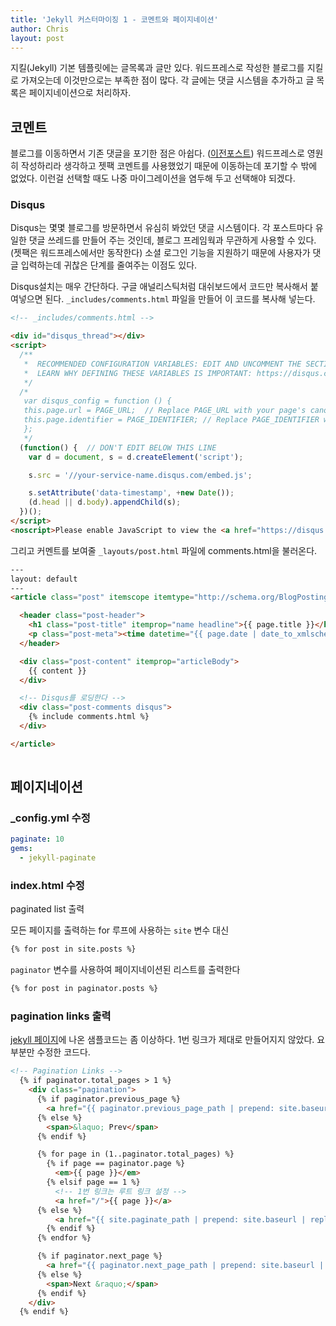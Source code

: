 ```yaml
---
title: 'Jekyll 커스터마이징 1 - 코멘트와 페이지네이션'
author: Chris
layout: post
---
```


지킬(Jekyll) 기본 템플릿에는 글목록과 글만 있다. 워드프레스로 작성한 블로그를 지킬로 가져오는데 이것만으로는
 부족한 점이 많다. 각 글에는 댓글 시스템을 추가하고 글 목록은 페이지네이션으로 처리하자.


## 코멘트 


블로그를 이동하면서 기존 댓글을 포기한 점은 아쉽다. ([이전포스트]()) 워드프레스로 영원히 작성하리라 
  생각하고 젯팩 코멘트를 사용했었기 때문에 이동하는데 포기할 수 밖에 없었다. 이런걸 선택할 때도 나중
  마이그레이션을 염두해 두고 선택해야 되겠다.
  

### Disqus

Disqus는 몇몇 블로그를 방문하면서 유심히 봐았던 댓글 시스템이다. 각 포스트마다 유일한 댓글 쓰레드를 
만들어 주는 것인데, 블로그 프레임웍과 무관하게 사용할 수 있다. (젯팩은 워드프레스에서만 동작한다) 소셜
로그인 기능을 지원하기 때문에 사용자가 댓글 입력하는데 귀찮은 단계를 줄여주는 이점도 있다.

Disqus설치는 매우 간단하다. 구글 애널리스틱처럼 대쉬보드에서 코드만 복사해서 붙여넣으면 
된다. `_includes/comments.html` 파일을 만들어 이 코드를 복사해 넣는다.

```html
<!-- _includes/comments.html -->

<div id="disqus_thread"></div>
<script>
  /**
   *  RECOMMENDED CONFIGURATION VARIABLES: EDIT AND UNCOMMENT THE SECTION BELOW TO INSERT DYNAMIC VALUES FROM YOUR PLATFORM OR CMS.
   *  LEARN WHY DEFINING THESE VARIABLES IS IMPORTANT: https://disqus.com/admin/universalcode/#configuration-variables
   */
  /*
   var disqus_config = function () {
   this.page.url = PAGE_URL;  // Replace PAGE_URL with your page's canonical URL variable
   this.page.identifier = PAGE_IDENTIFIER; // Replace PAGE_IDENTIFIER with your page's unique identifier variable
   };
   */
  (function() {  // DON'T EDIT BELOW THIS LINE
    var d = document, s = d.createElement('script');

    s.src = '//your-service-name.disqus.com/embed.js';

    s.setAttribute('data-timestamp', +new Date());
    (d.head || d.body).appendChild(s);
  })();
</script>
<noscript>Please enable JavaScript to view the <a href="https://disqus.com/?ref_noscript" rel="nofollow">comments powered by Disqus.</a></noscript>

```

그리고 커멘트를 보여줄 `_layouts/post.html` 파일에 comments.html을 불러온다. 

```html
---
layout: default
---
<article class="post" itemscope itemtype="http://schema.org/BlogPosting">

  <header class="post-header">
    <h1 class="post-title" itemprop="name headline">{{ page.title }}</h1>
    <p class="post-meta"><time datetime="{{ page.date | date_to_xmlschema }}" itemprop="datePublished">{{ page.date | date: "%b %-d, %Y" }}</time>{% if page.author %} • <span itemprop="author" itemscope itemtype="http://schema.org/Person"><span itemprop="name">{{ page.author }}</span></span>{% endif %}</p>
  </header>

  <div class="post-content" itemprop="articleBody">
    {{ content }}
  </div>

  <!-- Disqus를 로딩한다 -->
  <div class="post-comments disqus">
    {% include comments.html %}
  </div>

</article>
 
```



## 페이지네이션 


### _config.yml 수정

```yaml
paginate: 10
gems:
  - jekyll-paginate
```


### index.html 수정

paginated list 출력 

모든 페이지를 출력하는 for 루프에 사용하는 `site` 변수 대신 

```html
{% for post in site.posts %}
```

`paginator` 변수를 사용하여 페이지네이션된 리스트를 출력한다
 
 ```html
 {% for post in paginator.posts %}
 ```


### pagination links 출력 

[jekyll 페이지]()에 나온 샘플코드는 좀 이상하다. 1번 링크가 제대로 만들어지지 않았다. 
요 부분만 수정한 코드다. 

```html
<!-- Pagination Links -->
  {% if paginator.total_pages > 1 %}
    <div class="pagination">
      {% if paginator.previous_page %}
        <a href="{{ paginator.previous_page_path | prepend: site.baseurl | replace: '//', '/' }}">&laquo; Prev</a>
      {% else %}
        <span>&laquo; Prev</span>
      {% endif %}

      {% for page in (1..paginator.total_pages) %}
        {% if page == paginator.page %}
          <em>{{ page }}</em>
        {% elsif page == 1 %} 
          <!-- 1번 링크는 루트 링크 설정 -->
          <a href="/">{{ page }}</a>
      {% else %}
          <a href="{{ site.paginate_path | prepend: site.baseurl | replace: '//', '/' | replace: ':num', page }}">{{ page }}</a>
        {% endif %}
      {% endfor %}

      {% if paginator.next_page %}
        <a href="{{ paginator.next_page_path | prepend: site.baseurl | replace: '//', '/' }}">Next &raquo;</a>
      {% else %}
        <span>Next &raquo;</span>
      {% endif %}
    </div>
  {% endif %}
```

